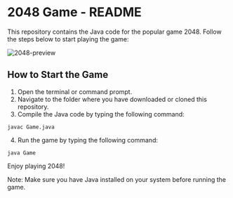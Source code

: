 # 2048 Game - README
This repository contains the Java code for the popular game 2048. Follow the steps below to start playing the game:

![2048-preview](https://github.com/jeanitha/2048-game/assets/147796844/064be2ac-c52e-4394-a504-aa3867c5b619)

## How to Start the Game
1. Open the terminal or command prompt.
2. Navigate to the folder where you have downloaded or cloned this repository.
3. Compile the Java code by typing the following command:
```
javac Game.java
```
4. Run the game by typing the following command:
```
java Game
```

Enjoy playing 2048!

Note: Make sure you have Java installed on your system before running the game.
